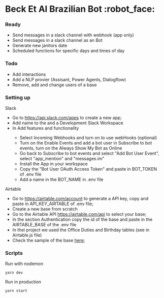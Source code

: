 <h1>Beck Et Al Brazilian Bot :robot_face:</h1>

<h3>Ready</h3>
<ul>
    <li>Send messages in a slack channel with webhook (app only)</li>
    <li>Send messages in a slack channel as an Bot</li>
    <li>Generate new janitors date</li>
    <li>Scheduled functions for specific days and times of day</li>
</ul>

<h3>Todo</h3>
<ul>
    <li>Add interactions</li>
    <li>Add a NLP provier (Assisant, Power Agents, Dialogflow)</li>
    <li>Remove, add and change users of a base</li>
</ul>

<h3>Setting up</h3>
<p>Slack</p>
<ul>
    <li>Go to <a href="https://api.slack.com/apps" target="_blank">https://api.slack.com/apps</a> to create a new app;</li>
    <li>Add name to the and a Development Slack Workspace </li>
    <li>In Add features and functionality</li>
    <ul>
        <li>Select Incoming Webhooks and turn on to use webHooks (optional)</li>
        <li>Turn on the Enable Events and add a bot user in Subscribe to bot events, turn on the Always Show My Bot as Online</li>
        <li>Go back to Subscribe to bot events and select "Add Bot User Event", select "app_mention" and "messages.im"</li>
        <li>Install the App in your workspace</li>
        <li>Copy the "Bot User OAuth Access Token" and paste in BOT_TOKEN of .env file</li>
        <li>Add a name in the BOT_NAME in .env file</li>
    </ul>
</ul>

<p>Airtable</p>
<ul>
    <li>Go to <a href="https://airtable.com/account" target="_blank">https://airtable.com/account</a> to generate a API key, copy and paste in API_KEY_AIRTABLE of .env file;</li>
    <li>Create a new base from scratch</li>
    <li>Go to the Airtable API <a href="https://airtable.com/api" target="_blank">https://airtable.com/api</a> to select your base;</li>
    <li>In the section Authentication copy the id of the base and paste in the AIRTABLE_BASE of the .env file</li>
    <li>In thei project we used the Office Duties and Birthday tables (see in Airtable.js file)</li>
    <li>Check the sample of the base <a href="https://airtable.com/invite/l?inviteId=invSBH17Cr8bRJifH&inviteToken=30b3e74bb212cd8c6f4245549c0928167758ca01f32b55769fdc0d275154e45d" target="_blank">here</a>;</li>
</ul>

<h3>Scripts</h3>

<p>Run with nodemon</p>

```
yarn dev
```

<p>Run in production</p>

```
yarn start
```